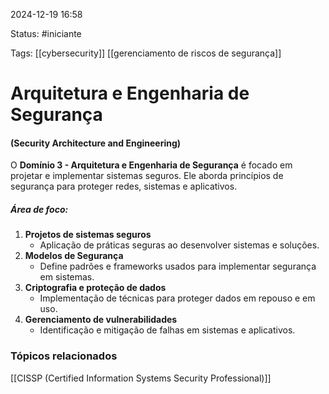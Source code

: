 
2024-12-19 16:58

Status: #iniciante

Tags: [[cybersecurity]] [[gerenciamento de riscos de segurança]]


# Arquitetura e Engenharia de Segurança
#### (Security Architecture and Engineering)

O **Domínio 3 - Arquitetura e Engenharia de Segurança** é focado em projetar e implementar sistemas seguros. Ele aborda princípios de segurança para proteger redes, sistemas e aplicativos.

##### Área de foco:

1. **Projetos de sistemas seguros**
	- Aplicação de práticas seguras ao desenvolver sistemas e soluções.
2. **Modelos de Segurança**
	- Define padrões e frameworks usados para implementar segurança em sistemas.
3. **Criptografia e proteção de dados**
	- Implementação de técnicas para proteger dados em repouso e em uso.
4. **Gerenciamento de vulnerabilidades**
	- Identificação e mitigação de falhas em sistemas e aplicativos.
### Tópicos relacionados

[[CISSP (Certified Information Systems Security Professional)]]
